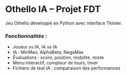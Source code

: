 # Othello IA – Projet FDT

Jeu Othello développé en Python avec interface Tkinter.

### Fonctionnalités :
- Joueur vs IA, IA vs IA
- IA : MinMax, AlphaBeta, NegaMax
- Évaluations : score, position, mobilité, mixte
- Menu interactif, compteur de tours, timer
- Fichiers de test IA : comparaison des performances
